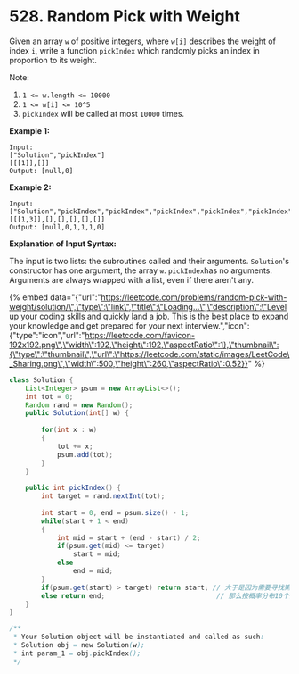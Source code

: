 # 528. Random Pick with Weight

Given an array `w` of positive integers, where `w[i]` describes the weight of index `i`, write a function `pickIndex` which randomly picks an index in proportion to its weight.

Note:

1. `1 <= w.length <= 10000`
2. `1 <= w[i] <= 10^5`
3. `pickIndex` will be called at most `10000` times.

**Example 1:**

```text
Input: 
["Solution","pickIndex"]
[[[1]],[]]
Output: [null,0]
```

**Example 2:**

```text
Input: 
["Solution","pickIndex","pickIndex","pickIndex","pickIndex","pickIndex"]
[[[1,3]],[],[],[],[],[]]
Output: [null,0,1,1,1,0]
```

**Explanation of Input Syntax:**

The input is two lists: the subroutines called and their arguments. `Solution`'s constructor has one argument, the array `w`. `pickIndex`has no arguments. Arguments are always wrapped with a list, even if there aren't any.



{% embed data="{\"url\":\"https://leetcode.com/problems/random-pick-with-weight/solution/\",\"type\":\"link\",\"title\":\"Loading...\",\"description\":\"Level up your coding skills and quickly land a job. This is the best place to expand your knowledge and get prepared for your next interview.\",\"icon\":{\"type\":\"icon\",\"url\":\"https://leetcode.com/favicon-192x192.png\",\"width\":192,\"height\":192,\"aspectRatio\":1},\"thumbnail\":{\"type\":\"thumbnail\",\"url\":\"https://leetcode.com/static/images/LeetCode\_Sharing.png\",\"width\":500,\"height\":260,\"aspectRatio\":0.52}}" %}

```java
class Solution {
    List<Integer> psum = new ArrayList<>();
    int tot = 0;
    Random rand = new Random();
    public Solution(int[] w) {
        
        for(int x : w)
        {
            tot += x;
            psum.add(tot);
        }
    }
    
    public int pickIndex() {
        int target = rand.nextInt(tot);
        
        int start = 0, end = psum.size() - 1;
        while(start + 1 < end)
        {
            int mid = start + (end - start) / 2;
            if(psum.get(mid) <= target)
                start = mid;
            else
                end = mid;
        }
        if(psum.get(start) > target) return start; // 大于是因为需要寻找第一个比这个数大的区间才是合理去区间，比如假设w = [1,2,3,4],psum=[1,3,6,10]
        else return end;                            // 那么按概率分布10个数， 应该是 [0], [1,2], [3,4,5], [6,7,8,9]. 如果target是6， 那么应该返回index 3 才对。        
    }
}

/**
 * Your Solution object will be instantiated and called as such:
 * Solution obj = new Solution(w);
 * int param_1 = obj.pickIndex();
 */
```

